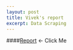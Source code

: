 ```yaml
---
layout: post
title: Vivek's report
excerpt: Data Scraping
---
```


####[Report](https://github.com/ai-se/Vivek/wiki/Report-Mar-5) <- Click Me
